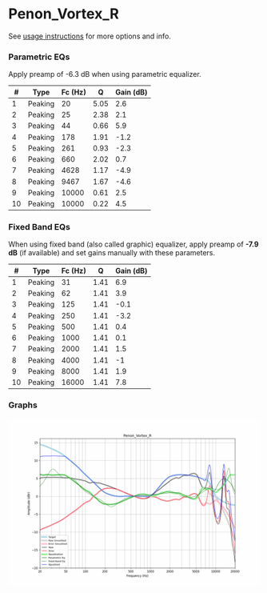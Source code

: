# Penon_Vortex_R
See [usage instructions](https://github.com/jaakkopasanen/AutoEq#usage) for more options and info.

### Parametric EQs
Apply preamp of -6.3 dB when using parametric equalizer.

|   # | Type    |   Fc (Hz) |    Q |   Gain (dB) |
|-----|---------|-----------|------|-------------|
|   1 | Peaking |        20 | 5.05 |         2.6 |
|   2 | Peaking |        25 | 2.38 |         2.1 |
|   3 | Peaking |        44 | 0.66 |         5.9 |
|   4 | Peaking |       178 | 1.91 |        -1.2 |
|   5 | Peaking |       261 | 0.93 |        -2.3 |
|   6 | Peaking |       660 | 2.02 |         0.7 |
|   7 | Peaking |      4628 | 1.17 |        -4.9 |
|   8 | Peaking |      9467 | 1.67 |        -4.6 |
|   9 | Peaking |     10000 | 0.61 |         2.5 |
|  10 | Peaking |     10000 | 0.22 |         4.5 |

### Fixed Band EQs
When using fixed band (also called graphic) equalizer, apply preamp of **-7.9 dB** (if available) and set gains manually with these parameters.

|   # | Type    |   Fc (Hz) |    Q |   Gain (dB) |
|-----|---------|-----------|------|-------------|
|   1 | Peaking |        31 | 1.41 |         6.9 |
|   2 | Peaking |        62 | 1.41 |         3.9 |
|   3 | Peaking |       125 | 1.41 |        -0.1 |
|   4 | Peaking |       250 | 1.41 |        -3.2 |
|   5 | Peaking |       500 | 1.41 |         0.4 |
|   6 | Peaking |      1000 | 1.41 |         0.1 |
|   7 | Peaking |      2000 | 1.41 |         1.5 |
|   8 | Peaking |      4000 | 1.41 |        -1   |
|   9 | Peaking |      8000 | 1.41 |         1.9 |
|  10 | Peaking |     16000 | 1.41 |         7.8 |

### Graphs
![](./Penon_Vortex_R.png)
